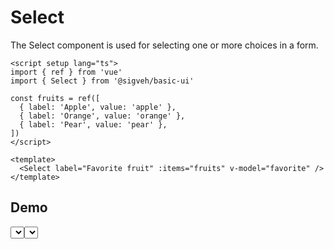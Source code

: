 <script setup lang="ts">
import { ref } from 'vue'
import Select from '../../src/components/Select/Select.vue'
import Flex from '../../src/components/Flex/Flex.vue'
import Demo from '../components/Demo.vue'

const favorite = ref('')
const fruits = ref([
  { label: 'Apple', value: 'apple' },
  { label: 'Orange', value: 'orange' },
  { label: 'Pear', value: 'pear' },
])
</script>

# Select

The Select component is used for selecting one or more choices in a form.

```vue
<script setup lang="ts">
import { ref } from 'vue'
import { Select } from '@sigveh/basic-ui'

const fruits = ref([
  { label: 'Apple', value: 'apple' },
  { label: 'Orange', value: 'orange' },
  { label: 'Pear', value: 'pear' },
])
</script>

<template>
  <Select label="Favorite fruit" :items="fruits" v-model="favorite" />
</template>
```

## Demo

<Demo>
  <Flex direction="column">
    <Select required label="Favorite fruit" :items="fruits" placeholder="Choose" />
    <Select label="Small select" :items="fruits" placeholder="Choose" size="small" />
  </Flex>
</Demo>

## Props

```ts
export interface SelectProps {
  items: SelectOption[]
  label?: string
  size?: SelectSize
  required?: boolean
  modelValue?: string
  placeholder?: string
  description?: string
  name?: string
}

export type SelectSize = 'default' | 'small'
export type SelectOption = {
  label: string
  value: string
}
```

## Slots

- label
- description
